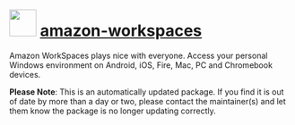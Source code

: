 ﻿# <img src="https://rawcdn.githack.com/virtualex-itv/chocolatey-packages/7d89ac1ff4fbd6f9dc60afe9dfe95ae0f209144c/icons/amazon-workspaces.png" width="48" height="48"/> [amazon-workspaces](https://chocolatey.org/packages/amazon-workspaces)

Amazon WorkSpaces plays nice with everyone. Access your personal Windows environment on Android, iOS, Fire, Mac, PC and Chromebook devices.

**Please Note**: This is an automatically updated package. If you find it is
out of date by more than a day or two, please contact the maintainer(s) and
let them know the package is no longer updating correctly.
